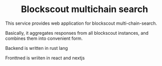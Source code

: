 # <h1 align="center"> Blockscout multichain search </h1>

This service provides web application for blockscout multi-chain-search.

Basically, it aggregates responses from all blockscout instances, and combines them into convenient form.

Backend is written in rust lang

Fronttned is wriiten in react and nextjs
